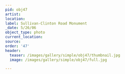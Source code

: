 ```yaml
---
pid: obj47
artist:
location:
label: Sullivan-Clinton Road Monument
_date: 5/26/06
object_type: photo
current_location:
source:
order: '47'
header:
  teaser: /images/gallery/simple/obj47/thumbnail.jpg
  image: /images/gallery/simple/obj47/full.jpg

---
```

